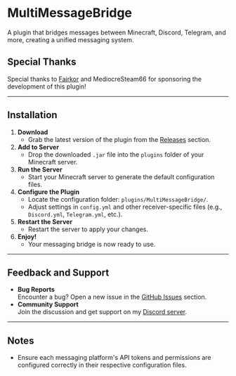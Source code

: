 # MultiMessageBridge

A plugin that bridges messages between Minecraft, Discord, Telegram, and more, creating a unified messaging system.

## Special Thanks
Special thanks to [Fairkor](https://discord.gg/fairkor) and MediocreSteam66 for sponsoring the development of this plugin!

---

## Installation

1. **Download**
    - Grab the latest version of the plugin from the [Releases](https://github.com/Azimkin/MultiMessageBridge/releases) section.
2. **Add to Server**
    - Drop the downloaded `.jar` file into the `plugins` folder of your Minecraft server.
3. **Run the Server**
    - Start your Minecraft server to generate the default configuration files.
4. **Configure the Plugin**
    - Locate the configuration folder: `plugins/MultiMessageBridge/`.
    - Adjust settings in `config.yml` and other receiver-specific files (e.g., `Discord.yml`, `Telegram.yml`, etc.).
5. **Restart the Server**
    - Restart the server to apply your changes.
6. **Enjoy!**
    - Your messaging bridge is now ready to use.

---

## Feedback and Support

- **Bug Reports**  
  Encounter a bug? Open a new issue in the [GitHub Issues](https://github.com/Azimkin/MultiMessageBridge/issues) section.
- **Community Support**  
  Join the discussion and get support on my [Discord server](https://discord.gg/bQaHEXTVHB).

---

## Notes
- Ensure each messaging platform's API tokens and permissions are configured correctly in their respective configuration files.

